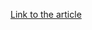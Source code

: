 [Link to the article](https://thehackernews.com/2025/02/malicious-pypi-package-automslc-enables.html)
